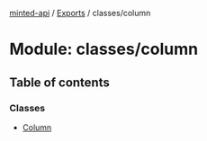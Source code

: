 [minted-api](../README.md) / [Exports](../modules.md) / classes/column

# Module: classes/column

## Table of contents

### Classes

- [Column](../classes/classes_column.Column.md)
